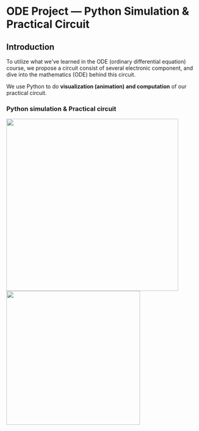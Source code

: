 # ODE Project — Python Simulation & Practical Circuit


## Introduction
To utilize what we've learned in the ODE (ordinary differential equation) course, we propose a circuit consist of several electronic component, and dive into the mathematics (ODE) behind this circuit.

We use Python to do **visualization (animation) and computation** of our practical circuit. 

### Python simulation & Practical circuit

<img src="simulation.png" width="450"/>
<img src="circuit.png" width="350"/>
